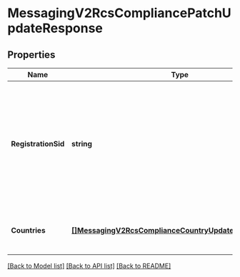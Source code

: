 # MessagingV2RcsCompliancePatchUpdateResponse

## Properties

Name | Type | Description | Notes
------------ | ------------- | ------------- | -------------
**RegistrationSid** | **string** | The default compliance registration SID (e.g., from CR-Google) that applies to all countries unless overridden within the `countries` array.  |
**Countries** | [**[]MessagingV2RcsComplianceCountryUpdatePatchResponse**](MessagingV2RcsComplianceCountryUpdatePatchResponse.md) | A list of country-specific compliance details.  |

[[Back to Model list]](../README.md#documentation-for-models) [[Back to API list]](../README.md#documentation-for-api-endpoints) [[Back to README]](../README.md)


